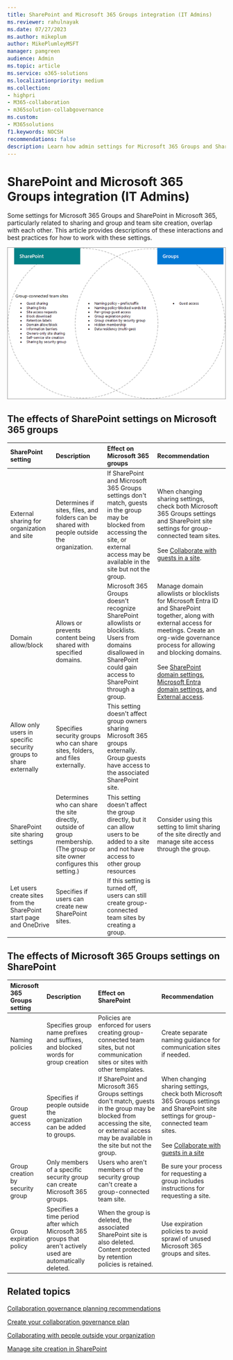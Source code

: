 ```yaml
---
title: SharePoint and Microsoft 365 Groups integration (IT Admins)
ms.reviewer: rahulnayak
ms.date: 07/27/2023
ms.author: mikeplum
author: MikePlumleyMSFT
manager: pamgreen
audience: Admin
ms.topic: article
ms.service: o365-solutions
ms.localizationpriority: medium
ms.collection: 
- highpri
- M365-collaboration
- m365solution-collabgovernance
ms.custom: 
- M365solutions
f1.keywords: NOCSH
recommendations: false
description: Learn how admin settings for Microsoft 365 Groups and SharePoint can affect each other and the user experience.
---
```


# SharePoint and Microsoft 365 Groups integration (IT Admins)

Some settings for Microsoft 365 Groups and SharePoint in Microsoft 365, particularly related to sharing and group and team site creation, overlap with each other. This article provides descriptions of these interactions and best practices for how to work with these settings.

![Venn diagram of SharePoint, Viva Engage, and groups features.](../media/groups-sharepoint-venn.png)

## The effects of SharePoint settings on Microsoft 365 groups

|SharePoint setting|Description|Effect on Microsoft 365 groups|Recommendation|
|:-----------------|:----------|:-----------------------------|:-------------|
|External sharing for organization and site|Determines if sites, files, and folders can be shared with people outside the organization.|If SharePoint and Microsoft 365 Groups settings don't match, guests in the group may be blocked from accessing the site, or external access may be available in the site but not the group.|When changing sharing settings, check both Microsoft 365 Groups settings and SharePoint site settings for group-connected team sites.<br><br>See [Collaborate with guests in a site](./collaborate-in-site.md).|
|Domain allow/block|Allows or prevents content being shared with specified domains.|Microsoft 365 Groups doesn't recognize SharePoint allowlists or blocklists. Users from domains disallowed in SharePoint could gain access to SharePoint through a group.|Manage domain allowlists or blocklists for Microsoft Entra ID and SharePoint together, along with external access for meetings. Create an org-wide governance process for allowing and blocking domains.<br><br>See [SharePoint domain settings](/sharepoint/restricted-domains-sharing), [Microsoft Entra domain settings](/azure/active-directory/b2b/allow-deny-list), and [External access](/microsoftteams/trusted-organizations-external-meetings-chat).|
|Allow only users in specific security groups to share externally|Specifies security groups who can share sites, folders, and files externally.|This setting doesn't affect group owners sharing Microsoft 365 groups externally. Group guests have access to the associated SharePoint site.||
|SharePoint site sharing settings|Determines who can share the site directly, outside of group membership. (The group or site owner configures this setting.)|This setting doesn't affect the group directly, but it can allow users to be added to a site and not have access to other group resources|Consider using this setting to limit sharing of the site directly and manage site access through the group.|
|Let users create sites from the SharePoint start page and OneDrive|Specifies if users can create new SharePoint sites.|If this setting is turned off, users can still create group-connected team sites by creating a group.||

## The effects of Microsoft 365 Groups settings on SharePoint

|Microsoft 365 Groups setting|Description|Effect on SharePoint|Recommendation|
|:---------------------------|:----------|:-------------------|:-------------|
|Naming policies|Specifies group name prefixes and suffixes, and blocked words for group creation|Policies are enforced for users creating group-connected team sites, but not communication sites or sites with other templates.|Create separate naming guidance for communication sites if needed.|
|Group guest access|Specifies if people outside the organization can be added to groups.|If SharePoint and Microsoft 365 Groups settings don't match, guests in the group may be blocked from accessing the site, or external access may be available in the site but not the group.|When changing sharing settings, check both Microsoft 365 Groups settings and SharePoint site settings for group-connected team sites.<br><br>See [Collaborate with guests in a site](./collaborate-in-site.md)|
|Group creation by security group|Only members of a specific security group can create Microsoft 365 groups.|Users who aren't members of the security group can't create a group-connected team site.|Be sure your process for requesting a group includes instructions for requesting a site.|
|Group expiration policy|Specifies a time period after which Microsoft 365 groups that aren't actively used are automatically deleted.|When the group is deleted, the associated SharePoint site is also deleted. Content protected by retention policies is retained.|Use expiration policies to avoid sprawl of unused Microsoft 365 groups and sites.|

## Related topics

[Collaboration governance planning recommendations](collaboration-governance-overview.md#collaboration-governance-planning-recommendations)

[Create your collaboration governance plan](collaboration-governance-first.md)

[Collaborating with people outside your organization](./collaborate-with-people-outside-your-organization.md)

[Manage site creation in SharePoint](/sharepoint/manage-site-creation)
